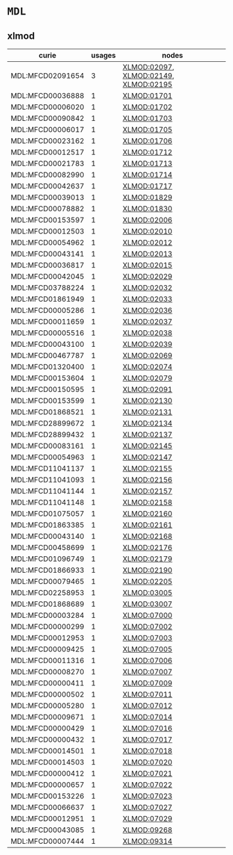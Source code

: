 # `MDL`

## xlmod

| curie            |   usages | nodes                                                                                                                                                   |
|------------------|----------|---------------------------------------------------------------------------------------------------------------------------------------------------------|
| MDL:MFCD02091654 |        3 | [XLMOD:02097](https://bioregistry.io/XLMOD:02097), [XLMOD:02149](https://bioregistry.io/XLMOD:02149), [XLMOD:02195](https://bioregistry.io/XLMOD:02195) |
| MDL:MFCD00036888 |        1 | [XLMOD:01701](https://bioregistry.io/XLMOD:01701)                                                                                                       |
| MDL:MFCD00006020 |        1 | [XLMOD:01702](https://bioregistry.io/XLMOD:01702)                                                                                                       |
| MDL:MFCD00090842 |        1 | [XLMOD:01703](https://bioregistry.io/XLMOD:01703)                                                                                                       |
| MDL:MFCD00006017 |        1 | [XLMOD:01705](https://bioregistry.io/XLMOD:01705)                                                                                                       |
| MDL:MFCD00023162 |        1 | [XLMOD:01706](https://bioregistry.io/XLMOD:01706)                                                                                                       |
| MDL:MFCD00012517 |        1 | [XLMOD:01712](https://bioregistry.io/XLMOD:01712)                                                                                                       |
| MDL:MFCD00021783 |        1 | [XLMOD:01713](https://bioregistry.io/XLMOD:01713)                                                                                                       |
| MDL:MFCD00082990 |        1 | [XLMOD:01714](https://bioregistry.io/XLMOD:01714)                                                                                                       |
| MDL:MFCD00042637 |        1 | [XLMOD:01717](https://bioregistry.io/XLMOD:01717)                                                                                                       |
| MDL:MFCD00039013 |        1 | [XLMOD:01829](https://bioregistry.io/XLMOD:01829)                                                                                                       |
| MDL:MFCD00078882 |        1 | [XLMOD:01830](https://bioregistry.io/XLMOD:01830)                                                                                                       |
| MDL:MFCD00153597 |        1 | [XLMOD:02006](https://bioregistry.io/XLMOD:02006)                                                                                                       |
| MDL:MFCD00012503 |        1 | [XLMOD:02010](https://bioregistry.io/XLMOD:02010)                                                                                                       |
| MDL:MFCD00054962 |        1 | [XLMOD:02012](https://bioregistry.io/XLMOD:02012)                                                                                                       |
| MDL:MFCD00043141 |        1 | [XLMOD:02013](https://bioregistry.io/XLMOD:02013)                                                                                                       |
| MDL:MFCD00036817 |        1 | [XLMOD:02015](https://bioregistry.io/XLMOD:02015)                                                                                                       |
| MDL:MFCD00042045 |        1 | [XLMOD:02029](https://bioregistry.io/XLMOD:02029)                                                                                                       |
| MDL:MFCD03788224 |        1 | [XLMOD:02032](https://bioregistry.io/XLMOD:02032)                                                                                                       |
| MDL:MFCD01861949 |        1 | [XLMOD:02033](https://bioregistry.io/XLMOD:02033)                                                                                                       |
| MDL:MFCD00005286 |        1 | [XLMOD:02036](https://bioregistry.io/XLMOD:02036)                                                                                                       |
| MDL:MFCD00011659 |        1 | [XLMOD:02037](https://bioregistry.io/XLMOD:02037)                                                                                                       |
| MDL:MFCD00005516 |        1 | [XLMOD:02038](https://bioregistry.io/XLMOD:02038)                                                                                                       |
| MDL:MFCD00043100 |        1 | [XLMOD:02039](https://bioregistry.io/XLMOD:02039)                                                                                                       |
| MDL:MFCD00467787 |        1 | [XLMOD:02069](https://bioregistry.io/XLMOD:02069)                                                                                                       |
| MDL:MFCD01320400 |        1 | [XLMOD:02074](https://bioregistry.io/XLMOD:02074)                                                                                                       |
| MDL:MFCD00153604 |        1 | [XLMOD:02079](https://bioregistry.io/XLMOD:02079)                                                                                                       |
| MDL:MFCD00150595 |        1 | [XLMOD:02091](https://bioregistry.io/XLMOD:02091)                                                                                                       |
| MDL:MFCD00153599 |        1 | [XLMOD:02130](https://bioregistry.io/XLMOD:02130)                                                                                                       |
| MDL:MFCD01868521 |        1 | [XLMOD:02131](https://bioregistry.io/XLMOD:02131)                                                                                                       |
| MDL:MFCD28899672 |        1 | [XLMOD:02134](https://bioregistry.io/XLMOD:02134)                                                                                                       |
| MDL:MFCD28899432 |        1 | [XLMOD:02137](https://bioregistry.io/XLMOD:02137)                                                                                                       |
| MDL:MFCD00083161 |        1 | [XLMOD:02145](https://bioregistry.io/XLMOD:02145)                                                                                                       |
| MDL:MFCD00054963 |        1 | [XLMOD:02147](https://bioregistry.io/XLMOD:02147)                                                                                                       |
| MDL:MFCD11041137 |        1 | [XLMOD:02155](https://bioregistry.io/XLMOD:02155)                                                                                                       |
| MDL:MFCD11041093 |        1 | [XLMOD:02156](https://bioregistry.io/XLMOD:02156)                                                                                                       |
| MDL:MFCD11041144 |        1 | [XLMOD:02157](https://bioregistry.io/XLMOD:02157)                                                                                                       |
| MDL:MFCD11041148 |        1 | [XLMOD:02158](https://bioregistry.io/XLMOD:02158)                                                                                                       |
| MDL:MFCD01075057 |        1 | [XLMOD:02160](https://bioregistry.io/XLMOD:02160)                                                                                                       |
| MDL:MFCD01863385 |        1 | [XLMOD:02161](https://bioregistry.io/XLMOD:02161)                                                                                                       |
| MDL:MFCD00043140 |        1 | [XLMOD:02168](https://bioregistry.io/XLMOD:02168)                                                                                                       |
| MDL:MFCD00458699 |        1 | [XLMOD:02176](https://bioregistry.io/XLMOD:02176)                                                                                                       |
| MDL:MFCD01096749 |        1 | [XLMOD:02179](https://bioregistry.io/XLMOD:02179)                                                                                                       |
| MDL:MFCD01866933 |        1 | [XLMOD:02190](https://bioregistry.io/XLMOD:02190)                                                                                                       |
| MDL:MFCD00079465 |        1 | [XLMOD:02205](https://bioregistry.io/XLMOD:02205)                                                                                                       |
| MDL:MFCD02258953 |        1 | [XLMOD:03005](https://bioregistry.io/XLMOD:03005)                                                                                                       |
| MDL:MFCD01868689 |        1 | [XLMOD:03007](https://bioregistry.io/XLMOD:03007)                                                                                                       |
| MDL:MFCD00003284 |        1 | [XLMOD:07000](https://bioregistry.io/XLMOD:07000)                                                                                                       |
| MDL:MFCD00000299 |        1 | [XLMOD:07002](https://bioregistry.io/XLMOD:07002)                                                                                                       |
| MDL:MFCD00012953 |        1 | [XLMOD:07003](https://bioregistry.io/XLMOD:07003)                                                                                                       |
| MDL:MFCD00009425 |        1 | [XLMOD:07005](https://bioregistry.io/XLMOD:07005)                                                                                                       |
| MDL:MFCD00011316 |        1 | [XLMOD:07006](https://bioregistry.io/XLMOD:07006)                                                                                                       |
| MDL:MFCD00008270 |        1 | [XLMOD:07007](https://bioregistry.io/XLMOD:07007)                                                                                                       |
| MDL:MFCD00000411 |        1 | [XLMOD:07009](https://bioregistry.io/XLMOD:07009)                                                                                                       |
| MDL:MFCD00000502 |        1 | [XLMOD:07011](https://bioregistry.io/XLMOD:07011)                                                                                                       |
| MDL:MFCD00005280 |        1 | [XLMOD:07012](https://bioregistry.io/XLMOD:07012)                                                                                                       |
| MDL:MFCD00009671 |        1 | [XLMOD:07014](https://bioregistry.io/XLMOD:07014)                                                                                                       |
| MDL:MFCD00000429 |        1 | [XLMOD:07016](https://bioregistry.io/XLMOD:07016)                                                                                                       |
| MDL:MFCD00000432 |        1 | [XLMOD:07017](https://bioregistry.io/XLMOD:07017)                                                                                                       |
| MDL:MFCD00014501 |        1 | [XLMOD:07018](https://bioregistry.io/XLMOD:07018)                                                                                                       |
| MDL:MFCD00014503 |        1 | [XLMOD:07020](https://bioregistry.io/XLMOD:07020)                                                                                                       |
| MDL:MFCD00000412 |        1 | [XLMOD:07021](https://bioregistry.io/XLMOD:07021)                                                                                                       |
| MDL:MFCD00000657 |        1 | [XLMOD:07022](https://bioregistry.io/XLMOD:07022)                                                                                                       |
| MDL:MFCD00153226 |        1 | [XLMOD:07023](https://bioregistry.io/XLMOD:07023)                                                                                                       |
| MDL:MFCD00066637 |        1 | [XLMOD:07027](https://bioregistry.io/XLMOD:07027)                                                                                                       |
| MDL:MFCD00012951 |        1 | [XLMOD:07029](https://bioregistry.io/XLMOD:07029)                                                                                                       |
| MDL:MFCD00043085 |        1 | [XLMOD:09268](https://bioregistry.io/XLMOD:09268)                                                                                                       |
| MDL:MFCD00007444 |        1 | [XLMOD:09314](https://bioregistry.io/XLMOD:09314)                                                                                                       |

